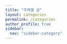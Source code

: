 ```yaml
---
title: "주제별 글"
layout: categories
permalink: /categories
author_profile: true
sidebar:
  nav: "sidebar-category"
---
```

